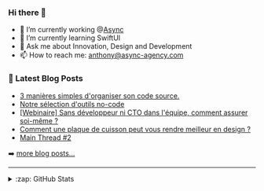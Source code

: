 ### Hi there 👋

<!--
**Akhu/Akhu** is a ✨ _special_ ✨ repository because its `README.md` (this file) appears on your GitHub profile.
-->
- 🔭 I’m currently working @[Async](https://async-agency.com) 
- 🌱 I’m currently learning SwiftUI
- 💬 Ask me about Innovation, Design and Development
- 📫 How to reach me: anthony@async-agency.com 

### 📕 Latest Blog Posts

<!-- BLOG-POST-LIST:START -->
- [3 manières simples d'organiser son code source.](https://blog.async-agency.com/3-manieres-simples-dorganiser-son-code-source/)
- [Notre sélection d'outils no-code](https://blog.async-agency.com/notre-selection-doutils-no-code/)
- [[Webinaire] Sans développeur ni CTO dans l'équipe, comment assurer soi-même ?](https://blog.async-agency.com/sans-developpeur-ni-cto-dans-lequipe-comment-assurer-soi-meme/)
- [Comment une plaque de cuisson peut vous rendre meilleur en design ?](https://blog.async-agency.com/comment-une-plaque-de-cuisson-peut-vous-rendre-meilleur-en-design/)
- [Main Thread #2](https://blog.async-agency.com/main-thread-2/)
<!-- BLOG-POST-LIST:END -->

➡️ [more blog posts...](https://blog.async-agency.com)

---

<details>
  <summary>:zap: GitHub Stats</summary>

  <img align="left" alt="Anthony's GitHub Stats" src="https://github-readme-stats.codestackr.vercel.app/api?username=Akhu&show_icons=true&hide_border=true" />

</details>


[website]: https://async-agency.com
[blog]: https://blog.async-agency.com
[twitter]: https://twitter.com/anthokhun
[linkedin]: https://www.linkedin.com/in/anthodacruz/
